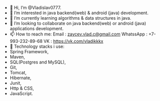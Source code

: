 - 👋 Hi, I’m @Vladislav0777.
- 👀 I’m interested in java backend(web) & android (java) development.
- 🌱 I’m currently learning algorithms & data structures in java.
- 💞️ I’m looking to collaborate on java backend(web) or android (java) applications development.
- 📫 How to reach me:
        Email        : zaycev.vlad.c@gmail.com
        WhatssApp    : +7-993-232-89-68
        VK           : https://vk.com/vladikkkx
- 💼 Technology stacks i use: 
- Spring Framework, 
- Maven, 
- SQL(Postgres and MySQL), 
- Git, 
- Tomcat, 
- Hibernate,
- Junit,
- Http & CSS,
- JavaScript.
<!---
Vladislav0777/Vladislav0777 is a ✨ special ✨ repository because its `README.md` (this file) appears on your GitHub profile.
You can click the Preview link to take a look at your changes.
--->
